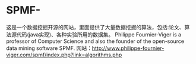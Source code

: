 # SPMF-
这是一个数据挖掘开源的网站，里面提供了大量数据挖掘的算法，包括:论文、算法源代码(java实现)、各种实验所用的数据集。
Philippe Fournier-Viger is a professor of Computer Science and also the founder of the open-source data mining software SPMF.
网站：http://www.philippe-fournier-viger.com/spmf/index.php?link=algorithms.php
